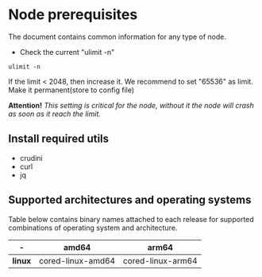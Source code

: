 # Node prerequisites

The document contains common information for any type of node.

* Check the current "ulimit -n"
```
ulimit -n
```

If the limit < 2048, then increase it. We recommend to set "65536" as limit. Make it permanent(store to config file)

**Attention!** *This setting is critical for the node, without it the node will crash as soon as it reach the limit.*

## Install required utils
- crudini
- curl
- jq


## Supported architectures and operating systems

Table below contains binary names attached to each release for supported combinations of operating system and architecture.

| \-                     | amd64             | arm64             |
|------------------------|-------------------|-------------------|
| **linux**              | cored-linux-amd64 | cored-linux-arm64 |
